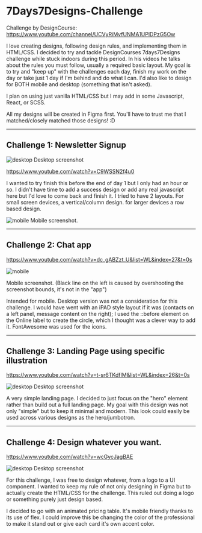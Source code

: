 # 7Days7Designs-Challenge

Challenge by DesignCourse: https://www.youtube.com/channel/UCVyRiMvfUNMA1UPlDPzG5Ow

I love creating designs, following design rules, and implementing them in HTML/CSS.
I decided to try and tackle DesignCourses 7days7Designs challenge while stuck indoors during this period.
In his videos he talks about the rules you must follow, usually a required basic layout.
My goal is to try and "keep up" with the challenges each day, finish my work on the day or take just 1 day if I'm behind and do what I can.
I'd also like to design for BOTH mobile and desktop (something that isn't asked).

I plan on using just vanilla HTML/CSS but I may add in some Javascript, React, or SCSS.

All my designs will be created in Figma first. You'll have to trust me that I matched/closely matched those designs! :D

---

## Challenge 1: Newsletter Signup

![desktop](Day1NewsletterSignup/desktop.png)
Desktop screenshot

https://www.youtube.com/watch?v=C9WSSN2f4u0

I wanted to try finish this before the end of day 1 but I only had an hour or so.
I didn't have time to add a success design or add any real javascript here but I'd love to come back and finish it.
I tried to have 2 layouts. For small screen devices, a vertical/column design. for larger devices a row based design.

![mobile](Day1NewsletterSignup/mobile.png)
Mobile screenshot.

---

## Challenge 2: Chat app

https://www.youtube.com/watch?v=dc_gABZzt_U&list=WL&index=27&t=0s

![mobile](Day2ChatApp/mobile.png)

Mobile screenshot.
(Black line on the left is caused by overshooting the screenshot bounds, it's not in the "app")

Intended for mobile. Desktop version was not a consideration for this challenge. I would have went with an iPAD style layout if it was (contacts on a left panel, message content on the right);
I used the ::before element on the Online label to create the circle, which I thought was a clever way to add it.
FontAwesome was used for the icons.

---

## Challenge 3: Landing Page using specific illustration

https://www.youtube.com/watch?v=t-sr6TKdfIM&list=WL&index=26&t=0s

![desktop](Day3LandingPage/desktop.png)
Desktop screenshot

A very simple landing page. I decided to just focus on the "hero" element rather than build out a full landing page.
My goal with this design was not only "simple" but to keep it minimal and modern.
This look could easily be used across various designs as the hero/jumbotron.

---

## Challenge 4: Design whatever you want.

https://www.youtube.com/watch?v=wcGycJagBAE

![desktop](Day3LandingPage/desktop.png)
Desktop screenshot

For this challenge, I was free to design whatever, from a logo to a UI component.
I wanted to keep my rule of not only designing in Figma but to actually create the HTML/CSS for the challenge.
This ruled out doing a logo or something purely just design based.

I decided to go with an animated pricing table. It's mobile friendly thanks to its use of flex.
I could improve this be changing the color of the professional to make it stand out or give each card it's own accent color.
